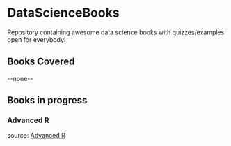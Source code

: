# DataScienceBooks

Repository containing awesome data science books with quizzes/examples open for everybody! 


## Books Covered
--none--
## Books in progress 

### Advanced R 
source: [Advanced R](https://adv-r.hadley.nz/)







